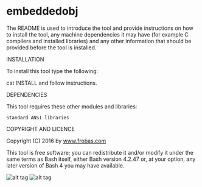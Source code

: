 embeddedobj
================================================================================

The README is used to introduce the tool and provide instructions on
how to install the tool, any machine dependencies it may have (for
example C compilers and installed libraries) and any other information
that should be provided before the tool is installed.

INSTALLATION

To install this tool type the following:

cat INSTALL and follow instructions.

DEPENDENCIES

This tool requires these other modules and libraries:

  	Standard ANSI libraries

COPYRIGHT AND LICENCE

Copyright (C) 2016 by www.frobas.com

This tool is free software; you can redistribute it and/or modify
it under the same terms as Bash itself, either Bash version 4.2.47 or,
at your option, any later version of Bash 4 you may have available.

![alt tag](https://raw.githubusercontent.com/vroncevic/embeddedobj/master/bash_logo_255_113.png)
![alt tag](https://raw.githubusercontent.com/vroncevic/embeddedobj/master/linux_logo_327_215.jpg)

